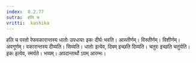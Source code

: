 ```yaml
---
index:  8.2.77
sutra:  हलि च
vritti:  kashika 
---
```


हलि च परतो रेफवकारान्तस्य धातोः उपधायाः इकः दीर्घः भवति। आस्तीर्णम्। विस्तीर्णम्। विशीर्णम्। अवगूर्णम्। वकारान्तस्य दीव्यति। सिव्यति। धातोः इत्येव, दिवम् इच्छति दिव्यति। चतुरः इच्छति चतुर्यति। इकः इत्येव, स्मर्यते। भव्यम्। अपदान्तार्थो ऽयम् आरम्भः।

